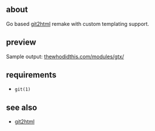## about

Go based [git2html](https://github.com/Hypercubed/git2html) remake with custom templating support.

## preview

Sample output:
[thewhodidthis.com/modules/gtx/](https://thewhodidthis.com/modules/gtx/)

## requirements

- `git(1)`

## see also

- [git2html](https://github.com/Hypercubed/git2html)
